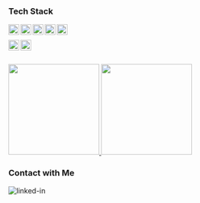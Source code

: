 <!--
**lopingbest/lopingbest** is a ✨ _special_ ✨ repository because its `README.md` (this file) appears on your GitHub profile.

Here are some ideas to get you started:

- 🔭 I’m currently working on ...
- 🌱 I’m currently learning ...
- 👯 I’m looking to collaborate on ...
- 🤔 I’m looking for help with ...
- 💬 Ask me about ...
- 📫 How to reach me: ...
- 😄 Pronouns: ...
- ⚡ Fun fact: ...


[//]: # (My Name is **Galih Setiadi**)

### Playground
- GCP
- Golang
- NodeJs
- MYSQL
- MongoDB
-->
### Tech Stack

<a href="https://cloud.google.com/"><img align="left" alt="GCP" title="GCP" width="21px" src="https://seeklogo.com/images/G/google-cloud-logo-ADE788217F-seeklogo.com.png" /></a>
<a href="https://go.dev/"><img align="left" alt="Golang" title="Golang" width="21px" src="https://upload.wikimedia.org/wikipedia/commons/thumb/0/05/Go_Logo_Blue.svg/1280px-Go_Logo_Blue.svg.png" /></a>
<a href="https://nodejs.org/"><img align="left" alt="NodeJS" title="NodeJS" width="21px" src="https://seeklogo.com/images/N/nodejs-logo-FBE122E377-seeklogo.com.png" /></a>
<a href="https://www.javascript.com/"><img align="left" alt="JavaScript" title="JavaScript" width="21px" src="https://upload.wikimedia.org/wikipedia/commons/9/99/Unofficial_JavaScript_logo_2.svg" /></a>
<a href="https://www.mongodb.com//"><img align="left" alt="MongoDB" title="MongoDB" width="21px" src="https://img.icons8.com/color/2x/mongodb.png" /></a>
<br>

  <a href="#"><img align="left" alt="Linux" title="System Operation" width="21px" src="https://img.icons8.com/color/2x/linux.png" /></a>
  <a href="https://www.mysql.com/"><img align="left" alt="Mysql" title="Mysql Database" width="21px" src="https://img.icons8.com/color/2x/mysql-logo.png" /></a>
  
  
  <br>
  <br>
  


<p align="left">
<a href="https://github.com/lopingbest">
  <img height="180em" src="https://github-readme-stats-eight-theta.vercel.app/api?username=lopingbest&show_icons=true&theme=algolia&include_all_commits=true&count_private=true"/>
  <img height="180em" src="https://github-readme-stats-eight-theta.vercel.app/api/top-langs/?username=lopingbest&layout=compact&langs_count=8&theme=algolia"/>
</a>
</p>


### Contact with Me

[<img align="left" alt="linked-in" src="https://img.shields.io/badge/linkedin-%230077B5.svg?&style=for-the-badge&logo=linkedin&logoColor=white" />](https://www.linkedin.com/in/galih-setiadi-931661180/)

[//]: # ([<img align="left" alt="stack-overflow" src="https://img.shields.io/badge/stack%20overflow-FE7A16?logo=stack-overflow&logoColor=white&style=for-the-badge" />]&#40;https://stackoverflow.com/users/17189697/redha&#41;)

[//]: # ([<img align="left" alt="facebook" src="https://img.shields.io/badge/facebook-%231877F2.svg?&style=for-the-badge&logo=facebook&logoColor=white" />]&#40;https://web.facebook.com/tata.redha.al.fath/&#41;)

[//]: # ([<img align="left" alt="instagram" src="https://img.shields.io/badge/Instagram-%23E4405F.svg?&style=for-the-badge&logo=instagram&logoColor=white" />]&#40;https://www.instagram.com/redha.af/&#41;)

<br>
<br>

